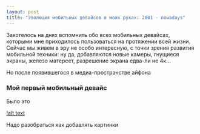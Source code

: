 ```yaml
---
layout: post
title: "Эволюция мобильных девайсов в моих руках: 2001 - nowadays"
---
```


Захотелось на днях вспомнить обо всех мобильных девайсах, которыми мне приходилось
пользоваться на протяжении всей жизни. Сейчас мы живем в эру не особо интересную, 
с точки зрения развития мобильной техники: ну да, добавляются новые камеры, гнущиеся экраны, железо матереет, разрешение экрана едва-ли не 4к... 

Но после появившегося в медиа-пространстве айфона

<h3> Мой первый мобильный девайс </h3>

Было это 

[!alt text](https://github.com/viktorbezhenar/viktorbezhenar/blob/master/pics/3410.jpg)

Надо разобраться как добавлять картинки

